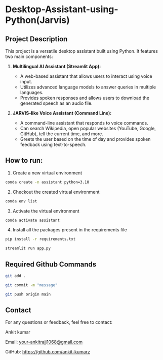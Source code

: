 # Desktop-Assistant-using-Python(Jarvis)

## Project Description 

This project is a versatile desktop assistant built using Python. It features two main components:

1. **Multilingual AI Assistant (Streamlit App):**
   - A web-based assistant that allows users to interact using voice input.
   - Utilizes advanced language models to answer queries in multiple languages.
   - Provides spoken responses and allows users to download the generated speech as an audio file.

2. **JARVIS-like Voice Assistant (Command Line):**
   - A command-line assistant that responds to voice commands.
   - Can search Wikipedia, open popular websites (YouTube, Google, GitHub), tell the current time, and more.
   - Greets the user based on the time of day and provides spoken feedback using text-to-speech.

## How to run:

1. Create a new virtual environment

```bash
conda create -n assistant python=3.10

```

2. Checkout the created virtual environment

```bash
conda env list

```

3. Activate the virtual environment

```bash
conda activate assistant 

```

4. Install all the packages present in the requirements file


```bash
pip install -r requirements.txt

```

```bash
streamlit run app.py

```



## Required Github Commands

```bash
git add .

git commit -m "message"

git push origin main
```


## Contact

For any questions or feedback, feel free to contact:

Ankit kumar

Email: your-ankitrajj1068@gmail.com

GitHub: https://github.com/ankit-kumarz


